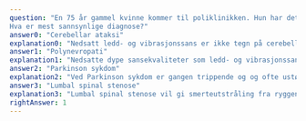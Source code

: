 ```yaml
---
question: "En 75 år gammel kvinne kommer til poliklinikken. Hun har det siste året merket at hun er ustø når hun går, spesielt i mørket. Når du undersøker finner du ingen pareser. Hun har nedsatt ledd- og vibrasjonssans distalt begge ben og utslukkede dype senereflekser i bena. Rombergs test er positiv.
Hva er mest sannsynlige diagnose?"
answer0: "Cerebellar ataksi"
explanation0: "Nedsatt ledd- og vibrasjonssans er ikke tegn på cerebellar ataksi, heller ikke utslukkede dype senereflekser. Cerebellar betinget ustøhet vil ikke forverres i mørket, den er uavhengig av synet."
answer1: "Polynevropati"
explanation1: "Nedsatte dype sansekvaliteter som ledd- og vibrasjonssans, er typisk ved polynevropati. Ofte er også overfladisk sensibilitet (berøring, smerte, temperatur) nedsatt, men ikke alltid. Pareser er ofte ikke tilstede initialt, men kommer til etterhvert. Ved en ren sensorisk polynevropati er det ikkeмmotoriske utfall. "
answer2: "Parkinson sykdom"
explanation2: "Ved Parkinson sykdom er gangen trippende og og ofte ustø, men ustøheten er særlig til stede ved vendinger eller oppreisning (ortostatisme) . Reduserte dype sanskvaliteter og utslukkede dype senereflekser er ikke typisk for Parkinson sykdom."
answer3: "Lumbal spinal stenose"
explanation3: "Lumbal spinal stenose vil gi smerteutstråling fra ryggen til begge ben samt tyngdefølelse i bena ved gange. Dette fører til gangvansker, men ingen egentlig ustøhet. Utslukkede dype sanskvaliteter er ikke typisk for lumbal spinal stenose, men dype senereflekser er ofte redusert eller utslukket."
rightAnswer: 1
---
```



